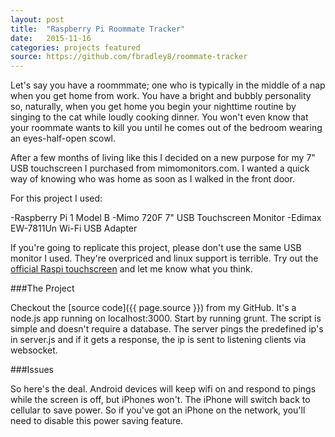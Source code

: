 ```yaml
---
layout: post
title:  "Raspberry Pi Roommate Tracker"
date:   2015-11-16
categories: projects featured
source: https://github.com/fbradley8/roommate-tracker
---
```

Let's say you have a roommmate; one who is typically in the middle of a nap when you get home from work. You have a bright and bubbly personality so, naturally, when you get home you begin your nighttime routine by singing to the cat while loudly cooking dinner. You won't even know that your roommate wants to kill you until he comes out of the bedroom wearing an eyes-half-open scowl.

After a few months of living like this I decided on a new purpose for my 7" USB touchscreen I purchased from mimomonitors.com. I wanted a quick way of knowing who was home as soon as I walked in the front door.

For this project I used:

-Raspberry Pi 1 Model B
-Mimo 720F 7" USB Touchscreen Monitor
-Edimax EW-7811Un Wi-Fi USB Adapter

If you're going to replicate this project, please don't use the same USB monitor I used. They're overpriced and linux support is terrible. Try out the [official Raspi touchscreen](http://www.element14.com/community/docs/DOC-78156?ICID=rpiaccsy-access-products) and let me know what you think.

###The Project

Checkout the [source code]({{ page.source }}) from my GitHub. It's a node.js app running on localhost:3000. Start by running grunt. The script is simple and doesn't require a database. The server pings the predefined ip's in server.js and if it gets a response, the ip is sent to listening clients via websocket.

###Issues

So here's the deal. Android devices will keep wifi on and respond to pings while the screen is off, but iPhones won't. The iPhone will switch back to cellular to save power. So if you've got an iPhone on the network, you'll need to disable this power saving feature.

